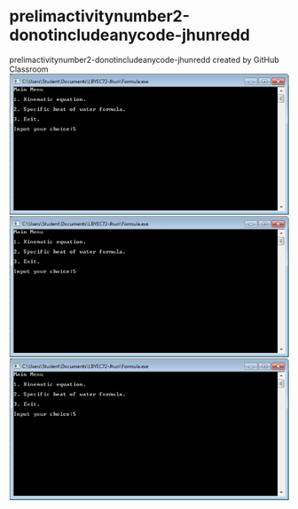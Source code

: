 # prelimactivitynumber2-donotincludeanycode-jhunredd
prelimactivitynumber2-donotincludeanycode-jhunredd created by GitHub Classroom
![](prog1.png)
![](prog1.png)
![](prog1.png)
